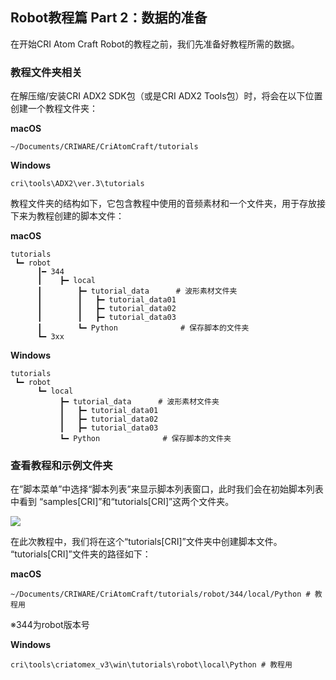 ## Robot教程篇 Part 2：数据的准备
在开始CRI Atom Craft Robot的教程之前，我们先准备好教程所需的数据。

### 教程文件夹相关
在解压缩/安装CRI ADX2 SDK包（或是CRI ADX2 Tools包）时，将会在以下位置创建一个教程文件夹：

**macOS**<br/>
```shell
~/Documents/CRIWARE/CriAtomCraft/tutorials
```

**Windows**<br/>
```shell
cri\tools\ADX2\ver.3\tutorials
```

教程文件夹的结构如下，它包含教程中使用的音频素材和一个文件夹，用于存放接下来为教程创建的脚本文件：

**macOS**<br/>
```shell
tutorials
 ┗━ robot
      ┃━ 344
      ┃    ┣━ local
      ┃        ┣━ tutorial_data      # 波形素材文件夹
      ┃        ┃   ┣━ tutorial_data01
      ┃        ┃   ┣━ tutorial_data02
      ┃        ┃   ┣━ tutorial_data03
      ┃        ┗━ Python              # 保存脚本的文件夹
      ┗━ 3xx
```

**Windows**<br/>
```shell
tutorials
 ┗━ robot
      ┗━ local
           ┣━ tutorial_data      # 波形素材文件夹
           ┃   ┣━ tutorial_data01
           ┃   ┣━ tutorial_data02
           ┃   ┣━ tutorial_data03
           ┗━ Python              # 保存脚本的文件夹
```

### 查看教程和示例文件夹
在”脚本菜单”中选择“脚本列表”来显示脚本列表窗口，此时我们会在初始脚本列表中看到 “samples[CRI]”和“tutorials[CRI]”这两个文件夹。

![](https://game.criware.jp/wp-content/uploads/2020/11/robot_02_01.png)

在此次教程中，我们将在这个“tutorials[CRI]”文件夹中创建脚本文件。<br/>
“tutorials[CRI]”文件夹的路径如下：

**macOS**<br/>
```shell
~/Documents/CRIWARE/CriAtomCraft/tutorials/robot/344/local/Python # 教程用
```
※344为robot版本号

**Windows**<br/>
```shell
cri\tools\criatomex_v3\win\tutorials\robot\local\Python # 教程用
```

